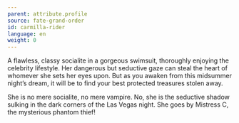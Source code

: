 ```yaml
---
parent: attribute.profile
source: fate-grand-order
id: carmilla-rider
language: en
weight: 0
---
```


A flawless, classy socialite in a gorgeous swimsuit, thoroughly enjoying the celebrity lifestyle. Her dangerous but seductive gaze can steal the heart of whomever she sets her eyes upon. But as you awaken from this midsummer night’s dream, it will be to find your best protected treasures stolen away.

She is no mere socialite, no mere vampire. No, she is the seductive shadow sulking in the dark corners of the Las Vegas night. She goes by Mistress C, the mysterious phantom thief!
